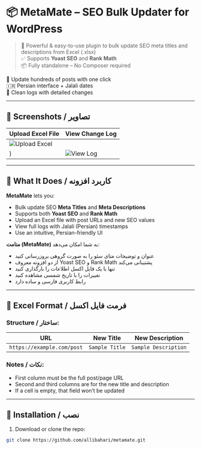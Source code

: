 # 📦 MetaMate – SEO Bulk Updater for WordPress

> 🚀 Powerful & easy-to-use plugin to bulk update SEO meta titles and descriptions from Excel (.xlsx)  
> ✅ Supports **Yoast SEO** and **Rank Math**  
> 📦 Fully standalone – No Composer required

🔁 Update hundreds of posts with one click  
🇮🇷 Persian interface + Jalali dates  
📝 Clean logs with detailed changes

---

## 📸 Screenshots / تصاویر

| Upload Excel File | View Change Log |
|-------------------|------------------|
| ![Upload Excel](https://github.com/user-attachments/assets/f43e6c14-4fea-4799-b980-b6d9067c6667)
) | ![View Log](https://github.com/user-attachments/assets/d5d9a88b-1ec0-4b08-9e53-e5bf3ef5e67e) |

---

## 🔧 What It Does / کاربرد افزونه

**MetaMate** lets you:

- Bulk update SEO **Meta Titles** and **Meta Descriptions**  
- Supports both **Yoast SEO** and **Rank Math**  
- Upload an Excel file with post URLs and new SEO values  
- View full logs with Jalali (Persian) timestamps  
- Use an intuitive, Persian-friendly UI  

**متامت (MetaMate)** به شما امکان می‌دهد:

- عنوان و توضیحات متای سئو را به صورت گروهی بروزرسانی کنید  
- از دو افزونه معروف Yoast SEO و Rank Math پشتیبانی می‌کند  
- تنها با یک فایل اکسل اطلاعات را بارگذاری کنید  
- تغییرات را با تاریخ شمسی مشاهده کنید  
- رابط کاربری فارسی و ساده دارد

---

## 📁 Excel Format / فرمت فایل اکسل

### Structure / ساختار:

| URL | New Title | New Description |
|-----|-----------|------------------|
| `https://example.com/post` | `Sample Title` | `Sample Description` |

### Notes / نکات:

- First column must be the full post/page URL  
- Second and third columns are for the new title and description  
- If a cell is empty, that field won’t be updated

---

## 🧩 Installation / نصب

1. Download or clone the repo:

```bash
git clone https://github.com/allibahari/metamate.git
